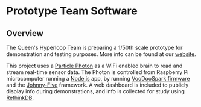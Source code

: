 # Prototype Team Software
## Overview
The Queen's Hyperloop Team is preparing a 1/50th scale prototype for demonstration and testing purposes. More info can be found at our [website](http://queenshyperloop.com/).

This project uses a [Particle Photon](https://store.particle.io/) as a WiFi enabled brain to read and stream real-time sensor data. The Photon is controlled from Raspberry Pi microcomputer running a [Node.js](https://nodejs.org/en/) app, by running [VooDooSpark firmware](https://github.com/voodootikigod/voodoospark) and the [Johnny-Five](http://johnny-five.io/) framework. A web dashboard is included to publicly display info during demonstrations, and info is collected for study using [RethinkDB](https://rethinkdb.com/).
